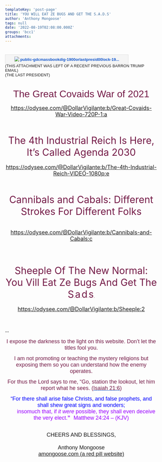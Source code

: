 ```yaml
---
templateKey: 'post-page'
title: 'YOU WILL EAT ZE BUGS AND GET THE S.A.D.S'
author: 'Anthony Mongoose'
tags: null
date: '2022-08-19T02:08:00.000Z'
groups: 'bcc1'
attachments:
---
```

<html><head></head><body><div dir="ltr"><div class="gmail_default" style="font-family:tahoma,sans-serif;font-size:small;text-align:center">
<h1><span style="color:rgb(116,27,71)"><span style="font-weight:normal"><font size="6"><span>
</span></font></span></span></h1><h1 style="text-align:center"><span></span></h1><div class="gmail_chip gmail_drive_chip" style="width:396px;height:18px;max-height:18px;background-color:rgb(245,245,245);padding:5px;color:rgb(34,34,34);font-family:arial;font-style:normal;font-weight:bold;font-size:13px;border:1px solid rgb(221,221,221);line-height:1"><a href="https://drive.google.com/file/d/1ESRCG-2qwB_u5sosuEZ-a90fwR1jshTQ/view?usp=drive_web" target="_blank" style="display:inline-block;max-width:366px;overflow:hidden;text-overflow:ellipsis;white-space:nowrap;text-decoration:none;padding:1px 0;border:none" aria-label="public-gdcmassbookdig-1900orlastpresid00lock-19..."><img style="vertical-align: bottom; border: none;" src="https://ssl.gstatic.com/docs/doclist/images/icon_10_generic_list.png">&nbsp;<span dir="ltr" style="color:rgb(17,85,204);text-decoration:none;vertical-align:bottom">public-gdcmassbookdig-1900orlastpresid00lock-19...</span></a><img src="//ssl.gstatic.com/ui/v1/icons/common/x_8px.png" style="opacity: 0.55; cursor: pointer; float: right; position: relative; top: -1px; display: none;"></div><div style="text-align:left">(THIS ATTACHMENT WAS LEFT OF A RECENT PREVIOUS BARRON TRUMP EMAIL) <br></div><div style="text-align:left">(THE LAST PRESIDENT)<br></div><h1><span style="color:rgb(116,27,71)"><span style="font-weight:normal"><font size="6"><span>The Great Covaids War of 2021</span></font></span></span></h1>

</div><div style="text-align:center"><font size="4"><a href="https://odysee.com/@DollarVigilante:b/Great-Covaids-War-Video-720P-1:a" target="_blank">https://odysee.com/@DollarVigilante:b/Great-Covaids-War-Video-720P-1:a</a><br></font></div><div style="text-align:center"><br></div><div style="text-align:center">
<h1><span style="color:rgb(116,27,71)"><font size="6"><span style="font-weight:normal">The 4th Industrial Reich Is Here, It’s Called Agenda 2030</span></font></span></h1>

</div><div style="text-align:center"><font size="4"><a href="https://odysee.com/@DollarVigilante:b/The-4th-Industrial-Reich-VIDEO-1080p:e" target="_blank">https://odysee.com/@DollarVigilante:b/The-4th-Industrial-Reich-VIDEO-1080p:e</a><br></font></div><div style="text-align:center"><br><font size="4"></font></div><div style="text-align:center"><font size="4">
</font><h1><span style="color:rgb(116,27,71)"><span style="font-weight:normal"><font size="6"><span>Cannibals and Cabals: Different Strokes For Different Folks</span></font></span></span></h1><div>
<h1><span style="font-weight:normal"><font size="4"><span><a href="https://odysee.com/@DollarVigilante:b/Cannibals-and-Cabals:c" target="_blank">https://odysee.com/@DollarVigilante:b/Cannibals-and-Cabals:c</a></span></font></span></h1><div><br></div><div>
<h1><span style="color:rgb(116,27,71)"><span style="font-weight:normal"><font size="6"><span>Sheeple Of The New Normal: You Vill Eat Ze Bugs And Get The S<span class="gmail_default" style="font-family:tahoma,sans-serif;font-size:small">.</span>a<span class="gmail_default" style="font-family:tahoma,sans-serif;font-size:small">.</span>d<span class="gmail_default" style="font-family:tahoma,sans-serif;font-size:small">.</span>s<span class="gmail_default" style="font-family:tahoma,sans-serif;font-size:small">.</span></span></font></span></span></h1>

</div><div><font size="4"><a href="https://odysee.com/@DollarVigilante:b/Sheeple:2" target="_blank">https://odysee.com/@DollarVigilante:b/Sheeple:2</a></font></div><div><br></div><div><br></div>

</div>

</div><div style="text-align:center"><font size="4"><br></font></div>-- <br><div dir="ltr" data-smartmail="gmail_signature"><div dir="ltr"><div><p style="font-family:tahoma,sans-serif;text-align:center;color:rgb(136,136,136)"><span style="color:rgb(116,27,71)"><font size="4" face="tahoma, sans-serif">I expose the darkness to the light on this website. Don’t let the titles fool you.</font></span></p><p style="font-family:tahoma,sans-serif;text-align:center;color:rgb(136,136,136)"><span style="color:rgb(116,27,71)"><font size="4" face="tahoma, sans-serif">I am not promoting or teaching the mystery religions but exposing them so you can understand how the enemy operates.</font></span></p><p style="color:rgb(34,34,34);font-family:tahoma,sans-serif;text-align:center"><font size="4" face="tahoma, sans-serif"><font color="#741b47">For thus the Lord says to me, “Go, station the lookout, let him report what he sees. (</font><a href="https://www.kingjamesbibleonline.org/Isaiah-21-6/" style="color:rgb(17,85,204)" target="_blank"><font color="#741b47">Isaiah 21:6</font></a><font color="#741b47">)</font></font></p><p style="color:rgb(136,136,136)"><span style="font-family:tahoma,sans-serif;text-align:center"><span style="color:rgb(116,27,71)"></span></span></p><p style="color:rgb(34,34,34);font-family:tahoma,sans-serif;text-align:center"><font size="4" face="tahoma, sans-serif"><font color="#741b47"><font size="4" face="tahoma, sans-serif"><font color="#888888"><font size="4" face="tahoma, sans-serif"><font color="#741b47"><font color="#888888"><span style="color:rgb(0,0,255)"><font size="6"><font size="4">“For there shall arise false Christs, and false prophets, and shall shew great signs and wonders;<span></span></font><b><span style="font-size:small"><font size="4"></font><br>&nbsp; &nbsp; &nbsp; &nbsp;&nbsp;&nbsp;<font size="4" face="tahoma, sans-serif"><font color="#888888"><font size="4" face="tahoma, sans-serif"><font color="#741b47"><font color="#888888"><span style="color:rgb(0,0,255)"><font size="6"><b><font size="4"><span style="color:rgb(153,0,255)"><span style="font-weight:normal">insomuch that,</span></span><span></span><span><span style="font-weight:normal">&nbsp;</span></span><span style="color:rgb(153,0,255)"><span></span><span><span style="font-weight:normal"></span></span><span style="font-weight:normal">if&nbsp;</span><i><span style="font-weight:normal">it were</span></i><span style="font-weight:normal">&nbsp;possible</span></span><span><span style="color:rgb(153,0,255)"><span style="font-weight:normal">,</span></span></span><span style="color:rgb(153,0,255)"><span><span style="font-weight:normal">&nbsp;</span></span><span style="font-weight:normal">they shall&nbsp;</span><span><span style="font-weight:normal">even&nbsp;</span></span><span style="font-weight:normal">deceive the very elect.</span></span></font></b><font size="4"><span style="color:rgb(153,0,255)">”</span></font><span style="font-size:small">&nbsp;&nbsp;<span style="color:rgb(153,0,255)">&nbsp;</span></span></font><span style="font-weight:normal"><span style="color:rgb(153,0,255)"><font size="4">Matthew 24:24 – (</font><font size="4"><span style="font-size:small"></span>KJV)</font></span></span></span></font></font></font></font></font></span></b></font></span></font></font></font></font></font></font></font></p></div><div style="text-align:center"><font size="4" face="tahoma, sans-serif"><br></font></div><div style="text-align:center"><font size="4" face="tahoma, sans-serif">CHEERS AND BLESSINGS,</font></div><div style="text-align:center"><font size="4" face="tahoma,sans-serif"><br></font></div><div style="text-align:center"><font size="4" face="tahoma,sans-serif">Anthony Mongoose</font></div><div style="text-align:center"><font face="tahoma,sans-serif"><a href="https://amongoose.com" target="_blank"><font size="4">amongoose.com (a red pill website)</font></a><br></font></div></div></div></div>
</body></html>